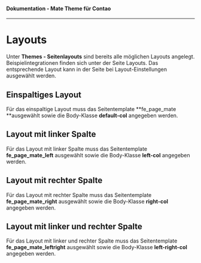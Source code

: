 #### Dokumentation - Mate Theme für Contao

---

# Layouts

Unter **Themes - Seitenlayouts** sind bereits alle möglichen Layouts angelegt. Beispielintegrationen finden sich unter der Seite Layouts. Das entsprechende Layout kann in der Seite bei Layout-Einstellungen ausgewählt werden.

## Einspaltiges Layout

Für das einspaltige Layout muss das Seitentemplate **fe\_page\_mate **ausgewählt sowie die Body-Klasse **default-col** angegeben werden.

## Layout mit linker Spalte

Für das Layout mit linker Spalte muss das Seitentemplate **fe\_page\_mate\_left** ausgewählt sowie die Body-Klasse **left-col** angegeben werden.

## Layout mit rechter Spalte

Für das Layout mit rechter Spalte muss das Seitentemplate **fe\_page\_mate\_right** ausgewählt sowie die Body-Klasse **right-col** angegeben werden.

## Layout mit linker und rechter Spalte

Für das Layout mit linker und rechter Spalte muss das Seitentemplate **fe\_page\_mate\_leftright** ausgewählt sowie die Body-Klasse **left-right-col** angegeben werden.

